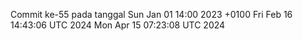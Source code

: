 Commit ke-55 pada tanggal Sun Jan 01 14:00 2023 +0100
Fri Feb 16 14:43:06 UTC 2024
Mon Apr 15 07:23:08 UTC 2024
